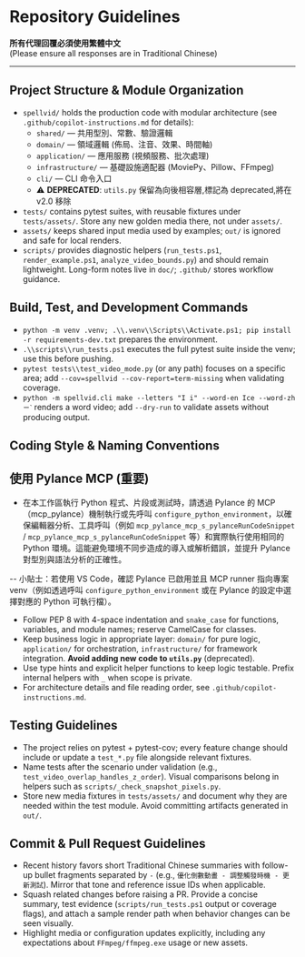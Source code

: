 # Repository Guidelines

 **所有代理回覆必須使用繁體中文**  
(Please ensure all responses are in Traditional Chinese)

---

## Project Structure & Module Organization
- `spellvid/` holds the production code with modular architecture (see `.github/copilot-instructions.md` for details):
  - `shared/` — 共用型別、常數、驗證邏輯
  - `domain/` — 領域邏輯 (佈局、注音、效果、時間軸)
  - `application/` — 應用服務 (視頻服務、批次處理)
  - `infrastructure/` — 基礎設施適配器 (MoviePy、Pillow、FFmpeg)
  - `cli/` — CLI 命令入口
  - ⚠️ **DEPRECATED**: `utils.py` 保留為向後相容層,標記為 deprecated,將在 v2.0 移除
- `tests/` contains pytest suites, with reusable fixtures under `tests/assets/`. Store any new golden media there, not under `assets/`.
- `assets/` keeps shared input media used by examples; `out/` is ignored and safe for local renders.
- `scripts/` provides diagnostic helpers (`run_tests.ps1`, `render_example.ps1`, `analyze_video_bounds.py`) and should remain lightweight. Long-form notes live in `doc/`; `.github/` stores workflow guidance.

## Build, Test, and Development Commands
- `python -m venv .venv; .\\.venv\\Scripts\\Activate.ps1; pip install -r requirements-dev.txt` prepares the environment.
- `.\\scripts\\run_tests.ps1` executes the full pytest suite inside the venv; use this before pushing.
- `pytest tests\\test_video_mode.py` (or any path) focuses on a specific area; add `--cov=spellvid --cov-report=term-missing` when validating coverage.
- `python -m spellvid.cli make --letters "I i" --word-en Ice --word-zh ㄧˋ` renders a word video; add `--dry-run` to validate assets without producing output.

## Coding Style & Naming Conventions

## 使用 Pylance MCP (重要)

- 在本工作區執行 Python 程式、片段或測試時，請透過 Pylance 的 MCP（mcp_pylance）機制執行或先呼叫 `configure_python_environment`，以確保編輯器分析、工具呼叫（例如 `mcp_pylance_mcp_s_pylanceRunCodeSnippet` / `mcp_pylance_mcp_s_pylanceRunCodeSnippet` 等）和實際執行使用相同的 Python 環境。這能避免環境不同步造成的導入或解析錯誤，並提升 Pylance 對型別與語法分析的正確性。

-- 小貼士：若使用 VS Code，確認 Pylance 已啟用並且 MCP runner 指向專案 venv（例如透過呼叫 `configure_python_environment` 或在 Pylance 的設定中選擇對應的 Python 可執行檔）。

- Follow PEP 8 with 4-space indentation and `snake_case` for functions, variables, and module names; reserve CamelCase for classes.
- Keep business logic in appropriate layer: `domain/` for pure logic, `application/` for orchestration, `infrastructure/` for framework integration. **Avoid adding new code to `utils.py`** (deprecated).
- Use type hints and explicit helper functions to keep logic testable. Prefix internal helpers with `_` when scope is private.
- For architecture details and file reading order, see `.github/copilot-instructions.md`.

## Testing Guidelines
- The project relies on pytest + pytest-cov; every feature change should include or update a `test_*.py` file alongside relevant fixtures.
- Name tests after the scenario under validation (e.g., `test_video_overlap_handles_z_order`). Visual comparisons belong in helpers such as `scripts/_check_snapshot_pixels.py`.
- Store new media fixtures in `tests/assets/` and document why they are needed within the test module. Avoid committing artifacts generated in `out/`.

## Commit & Pull Request Guidelines
- Recent history favors short Traditional Chinese summaries with follow-up bullet fragments separated by ` - ` (e.g., `優化倒數動畫 - 調整觸發時機 - 更新測試`). Mirror that tone and reference issue IDs when applicable.
- Squash related changes before raising a PR. Provide a concise summary, test evidence (`scripts/run_tests.ps1` output or coverage flags), and attach a sample render path when behavior changes can be seen visually.
- Highlight media or configuration updates explicitly, including any expectations about `FFmpeg/ffmpeg.exe` usage or new assets.
